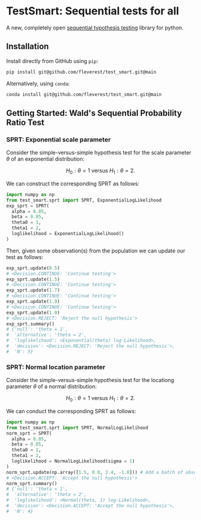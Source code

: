 # TestSmart: Sequential tests for all

A new, completely open [sequential typothesis testing](https://en.wikipedia.org/wiki/Sequential_analysis)
library for python.


## Installation

Install directly from GitHub using ``pip``:
```sh
pip install git@github.com/fleverest/test_smart.git@main
```

Alternatively, using ``conda``:
```sh
conda install git@github.com/fleverest/test_smart.git@main
```


## Getting Started: Wald's Sequential Probability Ratio Test


### SPRT: Exponential scale parameter

Consider the simple-versus-simple hypothesis test for the scale parameter $\theta$ of
an exponential distribution:

$$
H_0: \theta = 1 \text{ versus }H_1: \theta = 2.
$$

We can construct the corresponding SPRT as follows:

```python
import numpy as np
from test_smart.sprt import SPRT, ExponentialLogLikelihood
exp_sprt = SPRT(
  alpha = 0.05,
  beta = 0.05,
  theta0 = 1,
  theta1 = 2,
  loglikelihood = ExponentialLogLikelihood()
)
```

Then, given some observation(s) from the population we can update our test as
follows:

```python
exp_sprt.update(0.5)
# <Decision.CONTINUE: 'Continue testing'>
exp_sprt.update(1.5)
# <Decision.CONTINUE: 'Continue testing'>
exp_sprt.update(1.7)
# <Decision.CONTINUE: 'Continue testing'>
exp_sprt.update(1.9)
# <Decision.CONTINUE: 'Continue testing'>
exp_sprt.update(1.0)
# <Decision.REJECT: 'Reject the null hypothesis'>
exp_sprt.summary()
# {'null': 'theta = 1',
#  'alternative': 'theta = 2',
#  'loglikelihood': <Exponential(theta) log-Likelihood>,
#  'decision': <Decision.REJECT: 'Reject the null hypothesis'>,
#  'N': 5}
```

### SPRT: Normal location parameter

Consider the simple-versus-simple hypothesis test for the locationg parameter $\theta$
of a normal distribution:

$$
H_0: \theta = 1 \text{ versus }H_1: \theta = 2.
$$

We can conduct the corresponding SPRT as follows:

```python
import numpy as np
from test_smart.sprt import SPRT, NormalLogLikelihood
norm_sprt = SPRT(
  alpha = 0.05,
  beta = 0.05,
  theta0 = 1,
  theta1 = 2,
  loglikelihood = NormalLogLikelihood(sigma = 1)
)
norm_sprt.update(np.array([1.5, 0.0, 2.4, -1.0])) # Add a batch of observations
# <Decision.ACCEPT: 'Accept the null hypothesis'>
norm_sprt.summary()
# {'null': 'theta = 1',
#  'alternative': 'theta = 2',
#  'loglikelihood': <Normal(theta, 1) log-Likelihood>,
#  'decision': <Decision.ACCEPT: 'Accept the null hypothesis'>,
#  'N': 4}
```